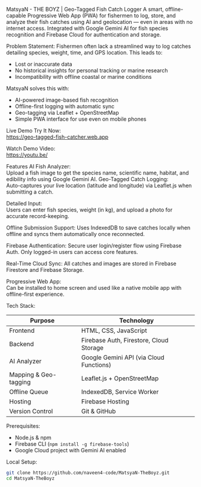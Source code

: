 MatsyaN - THE BOYZ | Geo-Tagged Fish Catch Logger
A smart, offline-capable Progressive Web App (PWA) for fishermen to log, store, and analyze their fish catches using AI and geolocation — even in areas with no internet access. Integrated with Google Gemini AI for fish species recognition and Firebase Cloud for authentication and storage.

Problem Statement:
Fishermen often lack a streamlined way to log catches detailing species, weight, time, and GPS location. This leads to:
- Lost or inaccurate data
- No historical insights for personal tracking or marine research
- Incompatibility with offline coastal or marine conditions

MatsyaN solves this with:
- AI-powered image-based fish recognition
- Offline-first logging with automatic sync
- Geo-tagging via Leaflet + OpenStreetMap
- Simple PWA interface for use even on mobile phones

 Live Demo
Try It Now:  
https://geo-tagged-fish-catcher.web.app

Watch Demo Video:  
https://youtu.be/


Features
AI Fish Analyzer:  
  Upload a fish image to get the species name, scientific name, habitat, and edibility info using Google Gemini AI.
Geo-Tagged Catch Logging:  
  Auto-captures your live location (latitude and longitude) via Leaflet.js when submitting a catch.

Detailed Input:  
  Users can enter fish species, weight (in kg), and upload a photo for accurate record-keeping.

Offline Submission Support:
  Uses IndexedDB to save catches locally when offline and syncs them automatically once reconnected.

Firebase Authentication:
  Secure user login/register flow using Firebase Auth. Only logged-in users can access core features.

Real-Time Cloud Sync:
  All catches and images are stored in Firebase Firestore and Firebase Storage.

Progressive Web App:  
  Can be installed to home screen and used like a native mobile app with offline-first experience.

Tech Stack:

| Purpose              | Technology                             |
|----------------------|-----------------------------------------|
| Frontend             | HTML, CSS, JavaScript                   |
| Backend              | Firebase Auth, Firestore, Cloud Storage |
| AI Analyzer          | Google Gemini API (via Cloud Functions) |
| Mapping & Geo-tagging| Leaflet.js + OpenStreetMap              |
| Offline Queue        | IndexedDB, Service Worker               |
| Hosting              | Firebase Hosting                        |
| Version Control      | Git & GitHub                            |


Prerequisites:
- Node.js & npm
- Firebase CLI (`npm install -g firebase-tools`)
- Google Cloud project with Gemini AI enabled

Local Setup:
```bash
git clone https://github.com/naveen4-code/MatsyaN-TheBoyz.git
cd MatsyaN-TheBoyz
